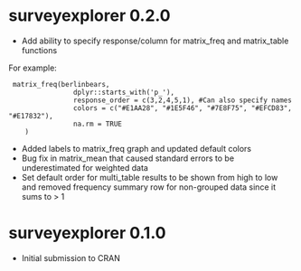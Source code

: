 # surveyexplorer 0.2.0

-   Add ability to specify response/column for matrix_freq and matrix_table functions

For example:

```{r}
 matrix_freq(berlinbears,
                dplyr::starts_with('p_'),
                response_order = c(3,2,4,5,1), #Can also specify names
                colors = c("#E1AA28", "#1E5F46", "#7E8F75", "#EFCD83", "#E17832"),
                na.rm = TRUE
    )
```

-   Added labels to matrix_freq graph and updated default colors
-   Bug fix in matrix_mean that caused standard errors to be underestimated for weighted data
-   Set default order for multi_table results to be shown from high to low and removed frequency summary row for non-grouped data since it sums to \> 1

# surveyexplorer 0.1.0

-   Initial submission to CRAN
